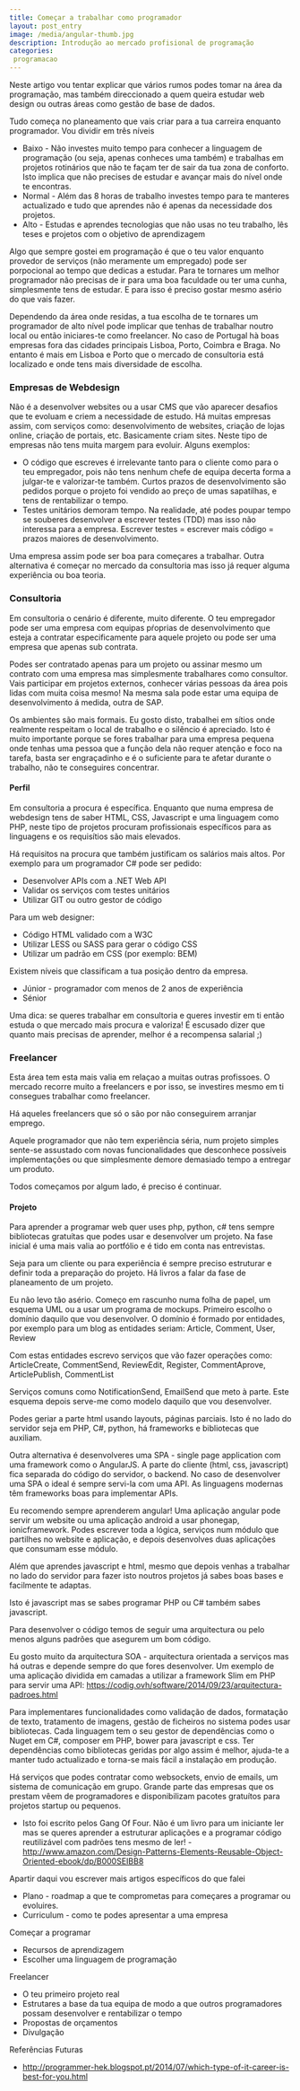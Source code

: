 ```yaml
---
title: Começar a trabalhar como programador
layout: post_entry
image: /media/angular-thumb.jpg
description: Introdução ao mercado profisional de programação
categories:
 programacao
---
```


Neste artigo vou tentar explicar que vários rumos podes tomar na área da programação, mas também direccionado a quem queira estudar web design ou outras áreas como gestão de base de dados.

Tudo começa no planeamento que vais criar para a tua carreira enquanto programador. Vou dividir em três níveis

 * Baixo - Não investes muito tempo para conhecer a linguagem de programação (ou seja, apenas conheces uma também) e trabalhas em projetos rotinários que não te façam ter de sair da tua zona de conforto. Isto implica que não precises de estudar e avançar mais do nível onde te encontras.
 * Normal - Além das 8 horas de trabalho investes tempo para te manteres actualizado e tudo que aprendes não é apenas da necessidade dos projetos.
 * Alto - Estudas e aprendes tecnologias que não usas no teu trabalho, lês teses e projetos com o objetivo de aprendizagem

Algo que sempre gostei em programação é que o teu valor enquanto provedor de serviços (não meramente um empregado) pode ser porpocional ao tempo que dedicas a estudar. Para te tornares um melhor programador não precisas de ir para uma boa faculdade ou ter uma cunha, simplesmente tens de estudar. E para isso é preciso gostar mesmo asério do que vais fazer.

Dependendo da área onde residas, a tua escolha de te tornares um programador de alto nível pode implicar que tenhas de trabalhar noutro local ou então iniciares-te como freelancer. No caso de Portugal hà boas empresas fora das cidades principais Lisboa, Porto, Coimbra e Braga. No entanto é mais em Lisboa e Porto que o mercado de consultoria está localizado e onde tens mais diversidade de escolha.


### Empresas de Webdesign

Não é a desenvolver websites ou a usar CMS que vão aparecer desafios que te evoluam e criem a necessidade de estudo. Há muitas empresas assim, com serviços como: desenvolvimento de websites, criação de lojas online, criação de portais, etc. Basicamente criam sites. Neste tipo de empresas não tens muita margem para evoluir. Alguns exemplos:

 * O código que escreves é irrelevante tanto para o cliente como para o teu empregador, pois não tens nenhum chefe de equipa decerta forma a julgar-te e valorizar-te também. Curtos prazos de desenvolvimento são pedidos porque o projeto foi vendido ao preço de umas sapatilhas, e tens de rentabilizar o tempo.
 * Testes unitários demoram tempo. Na realidade, até podes poupar tempo se souberes desenvolver a escrever testes (TDD) mas isso não interessa para a empresa. Escrever testes = escrever mais código = prazos maiores de desenvolvimento.


Uma empresa assim pode ser boa para começares a trabalhar. Outra alternativa é começar no mercado da consultoria mas isso já requer alguma experiência ou boa teoria.

### Consultoria

Em consultoria o cenário é diferente, muito diferente. O teu empregador pode ser uma empresa com equipas pŕoprias de desenvolvimento que esteja a contratar especificamente para aquele projeto ou pode ser uma empresa que apenas sub contrata.

Podes ser contratado apenas para um projeto ou assinar mesmo um contrato com uma empresa mas simplesmente trabalhares como consultor. Vais participar em projetos externos, conhecer várias pessoas da área pois lidas com muita coisa mesmo! Na mesma sala pode estar uma equipa de desenvolvimento á medida, outra de SAP.

Os ambientes são mais formais. Eu gosto disto, trabalhei em sítios onde realmente respeitam o local de trabalho e o silêncio é apreciado. Isto é muito importante porque se fores trabalhar para uma empresa pequena onde tenhas uma pessoa que a função dela não requer atenção e foco na tarefa, basta ser engraçadinho e é o suficiente para te afetar durante o trabalho, não te conseguires concentrar.

#### Perfil

Em consultoria a procura é específica. Enquanto que numa empresa de webdesign tens de saber HTML, CSS, Javascript e uma linguagem como PHP, neste tipo de projetos procuram profissionais específicos para as linguagens e os requisítios são mais elevados.

Há requisitos na procura que também justificam os salários mais altos. Por exemplo para um programador C# pode ser pedido:

 * Desenvolver APIs com a .NET Web API
 * Validar os serviços com testes unitários
 * Utilizar GIT ou outro gestor de código

Para um web designer:

 * Código HTML validado com a W3C
 * Utilizar LESS ou SASS para gerar o código CSS
 * Utilizar um padrão em CSS (por exemplo: BEM)


Existem níveis que classificam a tua posição dentro da empresa.

 * Júnior - programador com menos de 2 anos de experiência
 * Sénior

Uma dica: se queres trabalhar em consultoria e queres investir em ti então estuda o que mercado mais procura e valoriza! É escusado dizer que quanto mais precisas de aprender, melhor é a recompensa salarial ;)



### Freelancer

Esta área tem esta mais valia em relaçao a muitas outras profissoes. O mercado recorre muito a freelancers e por isso, se investires mesmo em ti consegues trabalhar como freelancer.

Há aqueles freelancers que só o são por não conseguirem arranjar emprego.

Aquele programador que não tem experiência séria, num projeto simples sente-se assustado com novas funcionalidades que desconhece possíveis implementações ou que simplesmente demore demasiado tempo a entregar um produto.

Todos começamos por algum lado, é preciso é continuar.



#### Projeto

Para aprender a programar web quer uses php, python, c# tens sempre bibliotecas gratuítas que podes usar e desenvolver um projeto. Na fase inicial é uma mais valia ao portfólio e é tido em conta nas entrevistas.

Seja para um cliente ou para experiência é sempre preciso estruturar e definir toda a preparação do projeto. Há livros a falar da fase de planeamento de um projeto.


Eu não levo tão asério. Começo em rascunho numa folha de papel, um esquema UML ou a usar um programa de mockups. Primeiro escolho o domínio daquilo que vou desenvolver. O domínio é formado por entidades, por exemplo para um blog as entidades seriam: Article, Comment, User, Review

Com estas entidades escrevo serviços que vão fazer operações como: ArticleCreate, CommentSend, ReviewEdit, Register, CommentAprove, ArticlePublish, CommentList

Serviços comuns como NotificationSend, EmailSend que meto à parte. Este esquema depois serve-me como modelo daquilo que vou desenvolver.

Podes geriar a parte html usando layouts, páginas parciais. Isto é no lado do servidor seja em PHP, C#, python, há frameworks e bibliotecas que auxiliam.

Outra alternativa é desenvolveres uma SPA - single page application com uma framework como o AngularJS. A parte do cliente (html, css, javascript) fica separada do código do servidor, o backend. No caso de desenvolver uma SPA o ideal é sempre servi-la com uma API. As linguagens modernas têm frameworks boas para implementar APIs.

Eu recomendo sempre aprenderem angular! Uma aplicação angular pode servir um website ou uma aplicação android a usar phonegap, ionicframework. Podes escrever toda a lógica, serviços num módulo que partilhes no website e aplicação, e depois desenvolves duas aplicações que consumam esse módulo.

Além que aprendes javascript e html, mesmo que depois venhas a trabalhar no lado do servidor para fazer isto noutros projetos já sabes boas bases e facilmente te adaptas.

Isto é javascript mas se sabes programar PHP ou C# também sabes javascript.


Para desenvolver o código temos de seguir uma arquitectura ou pelo menos alguns padrões que asegurem um bom código.

Eu gosto muito da arquitectura SOA - arquitectura orientada a serviços mas há outras e depende sempre do que fores desenvolver. Um exemplo de uma aplicação dividida em camadas a utilizar a framework Slim em PHP para servir uma API: https://codig.ovh/software/2014/09/23/arquitectura-padroes.html

Para implementares funcionalidades como validação de dados, formatação de texto, tratamento de imagens, gestão de ficheiros no sistema podes usar bibliotecas. Cada linguagem tem o seu gestor de dependências como o Nuget em C#, composer em PHP, bower para javascript e css. Ter dependências como bibliotecas geridas por algo assim é melhor, ajuda-te a manter tudo actualizado e torna-se mais fácil a instalação em produção.

Há serviços que podes contratar como websockets, envio de emails, um sistema de comunicação em grupo. Grande parte das empresas que os prestam vêem de programadores e disponibilizam pacotes gratuítos para projetos startup ou pequenos.


 * Isto foi escrito pelos Gang Of Four. Não é um livro para um iniciante ler mas se queres aprender a estruturar aplicações e a programar código reutilizável com padrões tens mesmo de ler! - http://www.amazon.com/Design-Patterns-Elements-Reusable-Object-Oriented-ebook/dp/B000SEIBB8



Apartir daqui vou escrever mais artigos específicos do que falei

 * Plano - roadmap a que te comprometas para começares a programar ou evoluires.
 * Curriculum - como te podes apresentar a uma empresa

Começar a programar

 * Recursos de aprendizagem
 * Escolher uma linguagem de programação


Freelancer

 * O teu primeiro projeto real
 * Estrutares a base da tua equipa de modo a que outros programadores possam desenvolver e rentabilizar o tempo
 * Propostas de orçamentos
 * Divulgação


Referências Futuras

 * http://programmer-hek.blogspot.pt/2014/07/which-type-of-it-career-is-best-for-you.html
